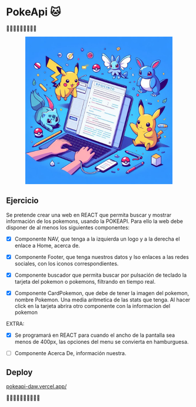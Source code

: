 # PokeApi 🐱

🚧🚧🚧🚧🚧🚧🚧🚧🚧
<p align="center">
    <img src="public/pokeapi.jpeg" width="400">
</p>



## Ejercicio
Se pretende crear una web en REACT que permita buscar y mostrar información de los pokemons, usando la POKEAPI. Para ello la web debe disponer de al menos los siguientes componentes:

- [X] Componente NAV, que tenga a la izquierda un logo y a la derecha el enlace a Home, acerca de.
- [X] Componente Footer, que tenga nuestros datos y lso enlaces a las redes sociales, con los iconos correspondientes.
- [X] Componente buscador que permita buscar por pulsación de teclado la tarjeta del pokemon o pokemons, filtrando en tiempo real.
- [X] Componente CardPokemon, que debe de tener la imagen del pokemon, nombre Pokemon.  Una media aritmetica de las stats que tenga. Al hacer click en la tarjeta abrira otro componente con la informacion del pokemon


EXTRA:

- [X] Se programará en REACT para cuando el ancho de la pantalla sea menos de 400px, las opciones del menu se convierta en hamburguesa.
- [ ] Componente Acerca De, información nuestra.


## Deploy

[pokeapi-daw.vercel.app/](https://pokeapi-daw.vercel.app/)



🚧🚧🚧🚧🚧🚧🚧🚧🚧🚧